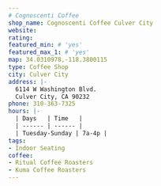 ```yaml
---
# Cognoscenti Coffee
shop_name: Cognoscenti Coffee Culver City
website:
rating:
featured_min: # 'yes'
featured_max_1: # 'yes'
map: 34.0310978,-118.3800115
type: Coffee Shop
city: Culver City
address: |-
  6114 W Washington Blvd.
  Culver City, CA 90232
phone: 310-363-7325
hours: |-
  | Days   | Time   |
  | ------ | ------ |
  | Tuesday-Sunday | 7a-4p |
tags:
- Indoor Seating
coffee:
- Ritual Coffee Roasters
- Kuma Coffee Roasters
---
```

